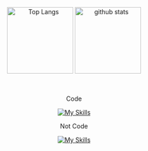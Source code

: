 <p align="center">
	<img alt="Top Langs" height="150px" src="https://github-readme-stats.vercel.app/api/top-langs/?username=loi777&layout=compact&show_icons=true&theme=tokyonight" />
  	<img alt="github stats" height="150px" src="https://github-readme-stats.vercel.app/api?username=loi777&theme=tokyonight&show_icons=ture" />
</p>
  
  
 
<br>
<div align="center">

 Code

[![My Skills](https://skillicons.dev/icons?i=c,Cuda,python,java,r)](https://skillicons.dev)


Not Code

[![My Skills](https://skillicons.dev/icons?i=vscode,githubactions,arch,unreal,gamemakerstudio)](https://skillicons.dev)
